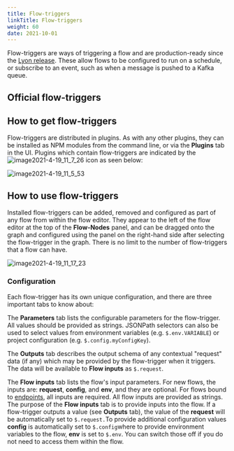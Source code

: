 ```yaml
---
title: Flow-triggers
linkTitle: Flow-triggers
weight: 60
date: 2021-10-01
---
```


Flow-triggers are ways of triggering a flow and are production-ready since the [Lyon release](/docs/release_notes/-_23_april_2021/). These allow flows to be configured to run on a schedule, or subscribe to an event, such as when a message is pushed to a Kafka queue.

## Official flow-triggers

## How to get flow-triggers

Flow-triggers are distributed in plugins. As with any other plugins, they can be installed as NPM modules from the command line, or via the **Plugins** tab in the UI. Plugins which contain flow-triggers are indicated by the ![image2021-4-19_11_7_26](/Images/image2021_4_19_11_7_26.png) icon as seen below:

![image2021-4-19_11_5_53](/Images/image2021_4_19_11_5_53.png)

## How to use flow-triggers

Installed flow-triggers can be added, removed and configured as part of any flow from within the flow editor. They appear to the left of the flow editor at the top of the **Flow-Nodes** panel, and can be dragged onto the graph and configured using the panel on the right-hand side after selecting the flow-trigger in the graph. There is no limit to the number of flow-triggers that a flow can have.

![image2021-4-19_11_17_23](/Images/image2021_4_19_11_17_23.png)

### Configuration

Each flow-trigger has its own unique configuration, and there are three important tabs to know about:

The **Parameters** tab lists the configurable parameters for the flow-trigger. All values should be provided as strings. JSONPath selectors can also be used to select values from environment variables (e.g. `$.env.VARIABLE`) or project configuration (e.g. `$.config.myConfigKey`).

The **Outputs** tab describes the output schema of any contextual "request" data (if any) which may be provided by the flow-trigger when it triggers. The data will be available to **Flow inputs** as `$.request`.

The **Flow inputs** tab lists the flow's input parameters. For new flows, the inputs are: **request**, **config**, and **env**, and they are optional. For flows bound to [endpoints](/docs/developer_guide/flows/manage_endpoints/), all inputs are required. All flow inputs are provided as strings. The purpose of the **Flow inputs** tab is to provide inputs into the flow. If a flow-trigger outputs a value (see **Outputs** tab), the value of the **request** will be automatically set to `$.request.`To provide additional configuration values **config** is automatically set to `$.config`where to provide environment variables to the flow, **env** is set to `$.env`. You can switch those off if you do not need to access them within the flow.
